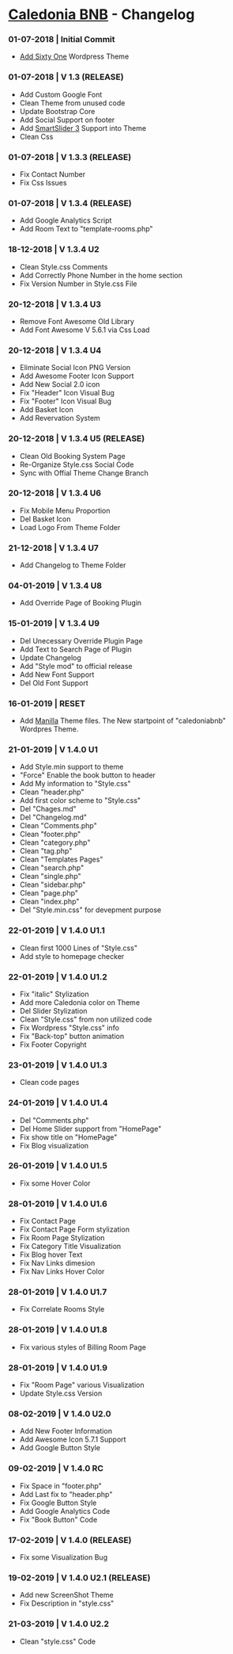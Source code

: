 # [Caledonia BNB](http://www.caledoniabnb.it) - Changelog

### 01-07-2018 | Initial Commit
- [Add Sixty One](https://www.cssigniter.com/themes/sixtyone/) Wordpress Theme

### 01-07-2018 | V 1.3 (RELEASE)
- Add Custom Google Font
- Clean Theme from unused code
- Update Bootstrap Core
- Add Social Support on footer
- Add [SmartSlider 3](https://smartslider3.com/) Support into Theme
- Clean Css

### 01-07-2018 | V 1.3.3 (RELEASE)
- Fix Contact Number
- Fix Css Issues

### 01-07-2018 | V 1.3.4 (RELEASE)
- Add Google Analytics Script
- Add Room Text to "template-rooms.php"

### 18-12-2018 | V 1.3.4 U2
- Clean Style.css Comments
- Add Correctly Phone Number in the home section
- Fix Version Number in Style.css File

### 20-12-2018 | V 1.3.4 U3
- Remove Font Awesome Old Library
- Add Font Awesome V 5.6.1 via Css Load
  
### 20-12-2018 | V 1.3.4 U4
- Eliminate Social Icon PNG Version
- Add Awesome Footer Icon Support
- Add New Social 2.0 icon
- Fix "Header" Icon Visual Bug
- Fix "Footer" Icon Visual Bug
- Add Basket Icon
- Add Revervation System

### 20-12-2018 | V 1.3.4 U5 (RELEASE)
- Clean Old Booking System Page
- Re-Organize Style.css Social Code
- Sync with Offial Theme Change Branch

### 20-12-2018 | V 1.3.4 U6
- Fix Mobile Menu Proportion
- Del Basket Icon
- Load Logo From Theme Folder

### 21-12-2018 | V 1.3.4 U7
- Add Changelog to Theme Folder

### 04-01-2019 | V 1.3.4 U8
- Add Override Page of Booking Plugin

### 15-01-2019 | V 1.3.4 U9
- Del Unecessary Override Plugin Page
- Add Text to Search Page of Plugin
- Update Changelog
- Add "Style mod" to official release
- Add New Font Support
- Del Old Font Support

### 16-01-2019 | **RESET**
- Add [Manilla](https://wphotelier.com/free-wordpress-hotel-theme/) Theme files. The New startpoint of "caledoniabnb" Wordpres Theme.

### 21-01-2019 | V 1.4.0 U1
- Add Style.min support to theme
- "Force" Enable the book button to header
- Add My information to "Style.css"
- Clean "header.php"
- Add first color scheme to "Style.css"
- Del "Chages.md"
- Del "Changelog.md"
- Clean "Comments.php"
- Clean "footer.php"
- Clean "category.php"
- Clean "tag.php"
- Clean "Templates Pages"
- Clean "search.php"
- Clean "single.php"
- Clean "sidebar.php"
- Clean "page.php"
- Clean "index.php"
- Del "Style.min.css" for devepment purpose
  
### 22-01-2019 | V 1.4.0 U1.1
- Clean first 1000 Lines of "Style.css"
- Add style to homepage checker

### 22-01-2019 | V 1.4.0 U1.2
- Fix "italic" Stylization
- Add more Caledonia color on Theme
- Del Slider Stylization
- Clean "Style.css" from non utilized code
- Fix Wordpress "Style.css" info
- Fix "Back-top" button animation
- Fix Footer Copyright

### 23-01-2019 | V 1.4.0 U1.3
- Clean code pages

### 24-01-2019 | V 1.4.0 U1.4
- Del "Comments.php"
- Del Home Slider support from "HomePage"
- Fix show title on "HomePage"
- Fix Blog visualization
  
### 26-01-2019 | V 1.4.0 U1.5
- Fix some Hover Color
  
### 28-01-2019 | V 1.4.0 U1.6
- Fix Contact Page
- Fix Contact Page Form stylization
- Fix Room Page Stylization
- Fix Category Title Visualization
- Fix Blog hover Text
- Fix Nav Links dimesion
- Fix Nav Links Hover Color

### 28-01-2019 | V 1.4.0 U1.7
- Fix Correlate Rooms Style
  
### 28-01-2019 | V 1.4.0 U1.8
- Fix various styles of Billing Room Page
  
### 28-01-2019 | V 1.4.0 U1.9
- Fix "Room Page" various Visualization
- Update Style.css Version

### 08-02-2019 | V 1.4.0 U2.0
- Add New Footer Information
- Add Awesome Icon 5.7.1 Support
- Add Google Button Style

### 09-02-2019 | V 1.4.0 **RC**
- Fix Space in "footer.php"
- Add Last fix to "header.php"
- Fix Google Button Style
- Add Google Analytics Code
- Fix "Book Button" Code

### 17-02-2019 | V 1.4.0 (RELEASE)
- Fix some Visualization Bug

### 19-02-2019 | V 1.4.0 U2.1 (RELEASE)
- Add new ScreenShot Theme
- Fix Description in "style.css"

### 21-03-2019 | V 1.4.0 U2.2
- Clean "style.css" Code